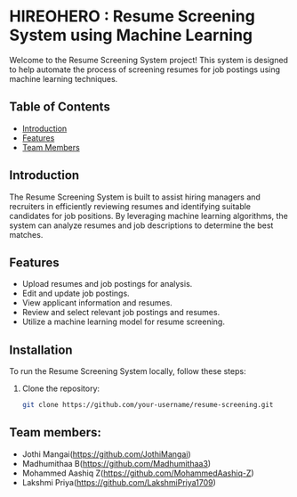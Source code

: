 # HIREOHERO : Resume Screening System using Machine Learning

Welcome to the Resume Screening System project! This system is designed to help automate the process of screening resumes for job postings using machine learning techniques.

## Table of Contents

- [Introduction](#introduction)
- [Features](#features)
- [Team Members](#teammembers)


## Introduction

The Resume Screening System is built to assist hiring managers and recruiters in efficiently reviewing resumes and identifying suitable candidates for job positions. By leveraging machine learning algorithms, the system can analyze resumes and job descriptions to determine the best matches.

## Features

- Upload resumes and job postings for analysis.
- Edit and update job postings.
- View applicant information and resumes.
- Review and select relevant job postings and resumes.
- Utilize a machine learning model for resume screening.

## Installation

To run the Resume Screening System locally, follow these steps:

1. Clone the repository:

   ```bash
   git clone https://github.com/your-username/resume-screening.git

## Team members:
- Jothi Mangai(https://github.com/JothiMangai)
- Madhumithaa B(https://github.com/Madhumithaa3)
- Mohammed Aashiq Z(https://github.com/MohammedAashiq-Z)
- Lakshmi Priya(https://github.com/LakshmiPriya1709)

